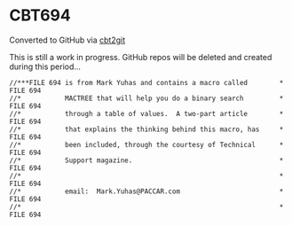 # CBT694
Converted to GitHub via [cbt2git](https://github.com/wizardofzos/cbt2git)

This is still a work in progress. GitHub repos will be deleted and created during this period...

```
//***FILE 694 is from Mark Yuhas and contains a macro called        *   FILE 694
//*           MACTREE that will help you do a binary search         *   FILE 694
//*           through a table of values.  A two-part article        *   FILE 694
//*           that explains the thinking behind this macro, has     *   FILE 694
//*           been included, through the courtesy of Technical      *   FILE 694
//*           Support magazine.                                     *   FILE 694
//*                                                                 *   FILE 694
//*           email:  Mark.Yuhas@PACCAR.com                         *   FILE 694
//*                                                                 *   FILE 694
```
